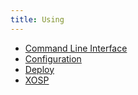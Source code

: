 ```yaml
---
title: Using
---
```

 * [Command Line Interface](./cli-tools/)
 * [Configuration](./configuration/)
 * [Deploy](./deploy/)
 * [XOSP](./xosp/)
